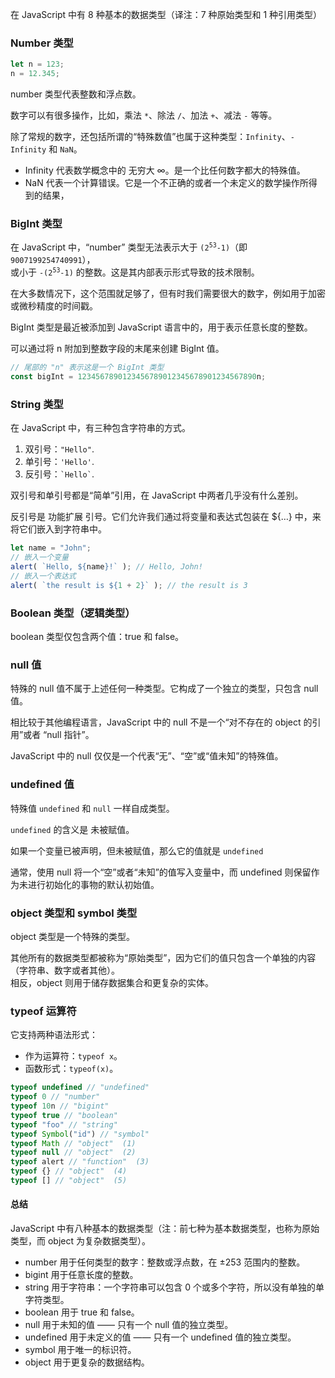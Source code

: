 在 JavaScript 中有 8 种基本的数据类型（译注：7 种原始类型和 1 种引用类型）

### Number 类型
```js
let n = 123;
n = 12.345;
```
number 类型代表整数和浮点数。

数字可以有很多操作，比如，乘法 `*`、除法 `/`、加法 `+`、减法 `-` 等等。

除了常规的数字，还包括所谓的“特殊数值”也属于这种类型：`Infinity`、`-Infinity` 和 `NaN`。

* Infinity 代表数学概念中的 无穷大 ∞。是一个比任何数字都大的特殊值。
* NaN 代表一个计算错误。它是一个不正确的或者一个未定义的数学操作所得到的结果，

### BigInt 类型

在 JavaScript 中，“number” 类型无法表示大于 <code>(2<sup>53</sup>-1)</code>（即 `9007199254740991`），  
或小于 <code>-(2<sup>53</sup>-1)</code> 的整数。这是其内部表示形式导致的技术限制。

在大多数情况下，这个范围就足够了，但有时我们需要很大的数字，例如用于加密或微秒精度的时间戳。

BigInt 类型是最近被添加到 JavaScript 语言中的，用于表示任意长度的整数。

可以通过将 n 附加到整数字段的末尾来创建 BigInt 值。
```js
// 尾部的 "n" 表示这是一个 BigInt 类型
const bigInt = 1234567890123456789012345678901234567890n;
```

### String 类型

在 JavaScript 中，有三种包含字符串的方式。

1. 双引号：`"Hello"`.
2. 单引号：`'Hello'`.
3. 反引号：``` `Hello` ```.

双引号和单引号都是“简单”引用，在 JavaScript 中两者几乎没有什么差别。

反引号是 功能扩展 引号。它们允许我们通过将变量和表达式包装在 ${…} 中，来将它们嵌入到字符串中。
```js
let name = "John";
// 嵌入一个变量
alert( `Hello, ${name}!` ); // Hello, John!
// 嵌入一个表达式
alert( `the result is ${1 + 2}` ); // the result is 3
```
### Boolean 类型（逻辑类型）

boolean 类型仅包含两个值：true 和 false。

### null 值
特殊的 null 值不属于上述任何一种类型。它构成了一个独立的类型，只包含 null 值。

相比较于其他编程语言，JavaScript 中的 null 不是一个“对不存在的 object 的引用”或者 “null 指针”。

JavaScript 中的 null 仅仅是一个代表“无”、“空”或“值未知”的特殊值。

### undefined 值

特殊值 `undefined` 和 `null` 一样自成类型。

`undefined` 的含义是 未被赋值。

如果一个变量已被声明，但未被赋值，那么它的值就是 `undefined`

通常，使用 null 将一个“空”或者“未知”的值写入变量中，而 undefined 则保留作为未进行初始化的事物的默认初始值。

### object 类型和 symbol 类型

object 类型是一个特殊的类型。

其他所有的数据类型都被称为“原始类型”，因为它们的值只包含一个单独的内容（字符串、数字或者其他）。  
相反，object 则用于储存数据集合和更复杂的实体。

### typeof 运算符
它支持两种语法形式：

* 作为运算符：`typeof x`。
* 函数形式：`typeof(x)`。

```js
typeof undefined // "undefined"
typeof 0 // "number"
typeof 10n // "bigint"
typeof true // "boolean"
typeof "foo" // "string"
typeof Symbol("id") // "symbol"
typeof Math // "object"  (1)
typeof null // "object"  (2)
typeof alert // "function"  (3)
typeof {} // "object"  (4)
typeof [] // "object"  (5)
```

#### 总结
JavaScript 中有八种基本的数据类型（注：前七种为基本数据类型，也称为原始类型，而 object 为复杂数据类型）。

* number 用于任何类型的数字：整数或浮点数，在 ±253 范围内的整数。
* bigint 用于任意长度的整数。
* string 用于字符串：一个字符串可以包含 0 个或多个字符，所以没有单独的单字符类型。
* boolean 用于 true 和 false。
* null 用于未知的值 —— 只有一个 null 值的独立类型。
* undefined 用于未定义的值 —— 只有一个 undefined 值的独立类型。
* symbol 用于唯一的标识符。
* object 用于更复杂的数据结构。